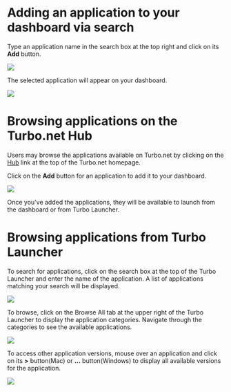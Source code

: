 # Adding an application to your dashboard via search

Type an application name in the search box at the top right and click on its **Add** button.

![](/docs/getting_started/add_applications/adding-an-applicatino-to-your-dashboard-via-search-1.png)

The selected application will appear on your dashboard.

![](/docs/getting_started/add_applications/adding-an-applicatino-to-your-dashboard-via-search-2.png)

# Browsing applications on the Turbo.net Hub

Users may browse the applications available on Turbo.net by clicking on the [Hub](https://turbo.net/hub) link at the top of the Turbo.net homepage.

Click on the **Add** button for an application to add it to your dashboard.

![](/docs/getting_started/add_applications/browsing-applications-on-the-turbo.net-hub-1.png)

Once you've added the applications, they will be available to launch from the dashboard or from Turbo Launcher.

# Browsing applications from Turbo Launcher

To search for applications, click on the search box at the top of the Turbo Launcher and enter the name of the application. A list of applications matching your search will be displayed.

![](/docs/getting_started/add_applications/search-mac.png)

To browse, click on the Browse All tab at the upper right of the Turbo Launcher to display the application categories. Navigate through the categories to see the available applications.

![](/docs/getting_started/add_applications/browse-mac.png)

To access other application versions, mouse over an application and click on its **>** button(Mac) or **...** button(Windows) to display all available versions for the application.

![](/docs/getting_started/add_applications/versions-mac.png)
